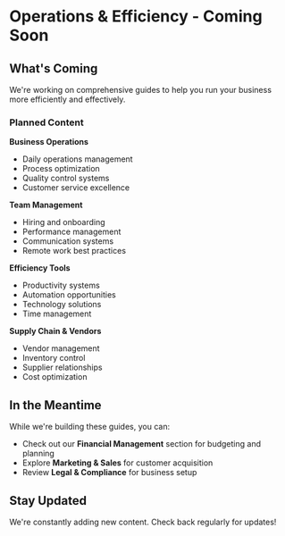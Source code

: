 # Operations & Efficiency - Coming Soon

## What's Coming

We're working on comprehensive guides to help you run your business more efficiently and effectively.

### Planned Content

**Business Operations**
- Daily operations management
- Process optimization
- Quality control systems
- Customer service excellence

**Team Management**
- Hiring and onboarding
- Performance management
- Communication systems
- Remote work best practices

**Efficiency Tools**
- Productivity systems
- Automation opportunities
- Technology solutions
- Time management

**Supply Chain & Vendors**
- Vendor management
- Inventory control
- Supplier relationships
- Cost optimization

## In the Meantime

While we're building these guides, you can:
- Check out our **Financial Management** section for budgeting and planning
- Explore **Marketing & Sales** for customer acquisition
- Review **Legal & Compliance** for business setup

## Stay Updated

We're constantly adding new content. Check back regularly for updates!
